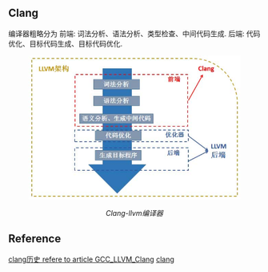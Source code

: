 ## Clang
编译器粗略分为
前端: 词法分析、语法分析、类型检查、中间代码生成.
后端: 代码优化、目标代码生成、目标代码优化.
<figure class="image">
<center>
<img src="../rc/Clang-LLVM.jpg" width=500>

<em>Clang-llvm编译器</em>
</center>
</figure>

## Reference
[clang历史 refere to article GCC_LLVM_Clang](https://www.cnblogs.com/qoakzmxncb/archive/2013/04/18/3029105.html)
[clang](https://clang.llvm.org/docs/CommandGuide/clang.html)